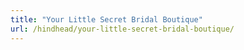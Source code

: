 ```yaml
---
title: "Your Little Secret Bridal Boutique"
url: /hindhead/your-little-secret-bridal-boutique/
---
```

